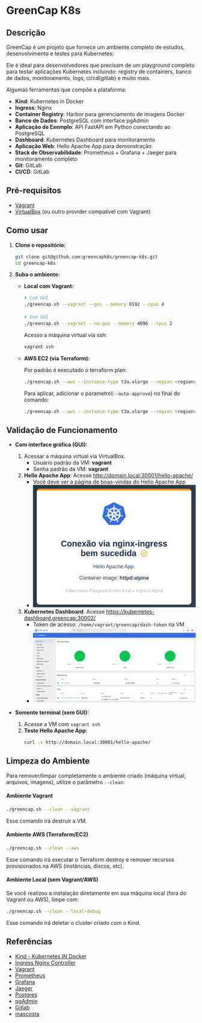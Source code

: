 # GreenCap K8s

## Descrição

GreenCap é um projeto que fornece um ambiente completo de estudos, desenvolvimento e testes para Kubernetes:

Ele é ideal para desenvolvedores que precisam de um playground completo para testar aplicações Kubernetes incluindo: registry de containers, banco de dados, monitoramento, logs, ci/cd(gitlab) e muito mais.

Algumas ferramentas que compõe a plataforma:

- **Kind**: Kubernetes in Docker
- **Ingress**: Nginx
- **Container Registry**: Harbor para gerenciamento de imagens Docker
- **Banco de Dados**: PostgreSQL com interface pgAdmin
- **Aplicação de Exemplo**: API FastAPI em Python conectando ao PostgreSQL
- **Dashboard**: Kubernetes Dashboard para monitoramento
- **Aplicação Web**: Hello Apache App para demonstração
- **Stack de Observabilidade**: Prometheus + Grafana + Jaeger para monitoramento completo
- **Git**: GitLab
- **CI/CD**: GitLab

## Pré-requisitos

- [Vagrant](https://www.vagrantup.com/)
- [VirtualBox](https://www.virtualbox.org/) (ou outro provider compatível com Vagrant)

## Como usar

1. **Clone o repositório:**
   ```sh
   git clone git@github.com:greencapk8s/greencap-k8s.git
   cd greencap-k8s
   ```

2. **Suba o ambiente:**

   - **Local com Vagrant:**
     ```sh
     # Com GUI
     ./greencap.sh --vagrant --gui --memory 8192 --cpus 4
     
     # Sem GUI
     ./greencap.sh --vagrant --no-gui --memory 4096 --cpus 2
     ```

     Acesso a máquina virtual via ssh:
     ```sh
     vagrant ssh
     ```
   
   - **AWS EC2 (via Terraform):**
     
     Por padrão é executado o terraform plan:
     
     ```sh
     ./greencap.sh --aws --instance-type t3a.xlarge --region <region> --key-name <ec2-key-pair> --public-ip <your-public-ip> --ami-id <ubuntu-ami>
     ```

     Para aplicar, adicionar o parametro(`--auto-approve`) no final do comando:

     ```sh
     ./greencap.sh --aws --instance-type t3a.xlarge --region <region> --key-name <ec2-key-pair> --public-ip <your-public-ip> --ami-id <ubuntu-ami> --auto-approve
     ```

## Validação de Funcionamento

- **Com interface gráfica (GUI):**
  1. Acessar a máquina virtual via VirtualBox.
     - Usuário padrão da VM: **vagrant**
     - Senha padrão da VM: **vagrant**
  2. **Hello Apache App**: Acesse http://domain.local:30001/hello-apache/
     - Você deve ver a página de boas-vindas do Hello Apache App
     - ![Exemplo Hello Apache App](./images/hello-apache-app.png)
  3. **Kubernetes Dashboard**: Acesse https://kubernetes-dashboard.greencap:30002/
     - Token de acesso: `/home/vagrant/greencap/dash-token` na VM
     - ![Kubernetes Dashboard](./images/kube-dashboard.png)

- **Somente terminal (sem GUI):**
  1. Acesse a VM com `vagrant ssh`
  2. **Teste Hello Apache App**:
     ```sh
     curl -v http://domain.local:30001/hello-apache/
     ```
     
## Limpeza do Ambiente

Para remover/limpar completamente o ambiente criado (máquina virtual, arquivos, imagens), utilize o parâmetro `--clean`:

#### **Ambiente Vagrant**

```sh
./greencap.sh --clean --vagrant
```

Esse comando irá destruir a VM.

#### **Ambiente AWS (Terraform/EC2)**

```sh
./greencap.sh --clean --aws
```

Esse comando irá executar o Terraform destroy e remover recursos provisionados na AWS (instâncias, discos, etc).

#### **Ambiente Local (sem Vagrant/AWS)**
Se você realizou a instalação diretamente em sua máquina local (fora do Vagrant ou AWS), limpe com:

```sh
./greencap.sh --clean --local-debug
```

Esse comando irá deletar o cluster criado com o Kind.

## Referências

- [Kind - Kubernetes IN Docker](https://kind.sigs.k8s.io/)
- [Ingress Nginx Controller](https://kubernetes.github.io/ingress-nginx/)
- [Vagrant](https://www.vagrantup.com/)
- [Prometheus](https://prometheus.io/)
- [Grafana](https://grafana.com/)
- [Jaeger](https://www.jaegertracing.io/)
- [Postgres](https://www.postgresql.org/docs/)
- [pgAdmin](https://www.pgadmin.org/docs/)
- [Gitlab](https://docs.gitlab.com/)
- [mascosta](https://github.com/mascosta/docs/blob/main/kind-ingress-nginx/README.md)
